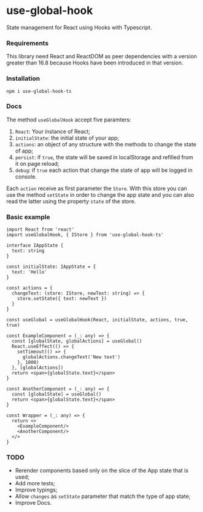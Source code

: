 # use-global-hook
State management for React using Hooks with Typescript.

### Requirements
This library need React and ReactDOM as peer dependencies with a version greater than 16.8 because Hooks have been introduced in that version.

### Installation
```
npm i use-global-hook-ts
```

### Docs
The method ```useGlobalHook``` accept five paramters:
1. ```React```: Your instance of React;
2. ```initialState```: the initial state of your app;
3. ```actions```: an object of any structure with the methods to change the state of app;
4. ```persist```: if ```true```, the state will be saved in localStorage and refilled from it on page reload;
5. ```debug```: if ```true``` each action that change the state of app will be logged in console.

Each ```action``` receive as first parameter the ```Store```. With this store you can use the method ```setState``` in order to change the app state and you can also read the latter using the property ```state``` of the store.

### Basic example
```tsx
import React from 'react'
import useGlobalHook, { IStore } from 'use-global-hook-ts'

interface IAppState {
  text: string
}

const initialState: IAppState = {
  text: 'Hello'
}

const actions = {
  changeText: (store: IStore, newText: string) => {
    store.setState({ text: newText })
  }
}

const useGlobal = useGlobalHook(React, initialState, actions, true, true)

const ExampleComponent = (_: any) => {
  const [globalState, globalActions] = useGlobal()
  React.useEffect(() => {
    setTimeout(() => {
      globalActions.changeText('New text')
    }, 1000)
  }, [globalActions])
  return <span>{globalState.text}</span>
}

const AnotherComponent = (_: any) => {
  const [globalState] = useGlobal()
  return <span>{globalState.text}</span>
}

const Wrapper = (_: any) => {
  return <>
    <ExampleComponent/>
    <AnotherComponent/>
  </>
}
```

### TODO
- Rerender components based only on the slice of the App state that is used;
- Add more tests;
- Improve typings;
- Allow ```changes``` as ```setState``` parameter that match the type of app state;
- Improve Docs.